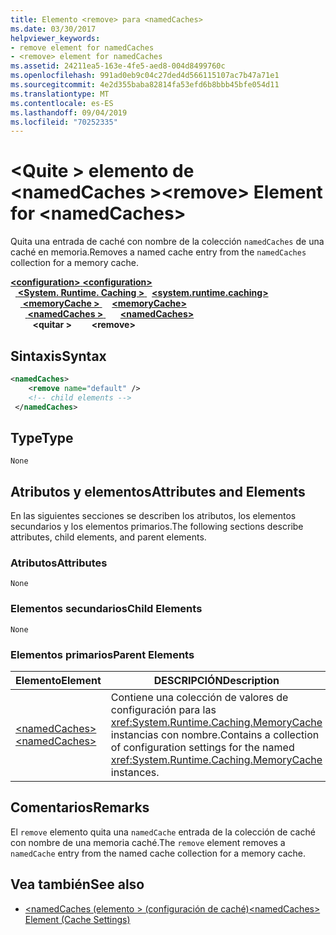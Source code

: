 ```yaml
---
title: Elemento <remove> para <namedCaches>
ms.date: 03/30/2017
helpviewer_keywords:
- remove element for namedCaches
- <remove> element for namedCaches
ms.assetid: 24211ea5-163e-4fe5-aed8-004d8499760c
ms.openlocfilehash: 991ad0eb9c04c27ded4d566115107ac7b47a71e1
ms.sourcegitcommit: 4e2d355baba82814fa53efd6b8bbb45bfe054d11
ms.translationtype: MT
ms.contentlocale: es-ES
ms.lasthandoff: 09/04/2019
ms.locfileid: "70252335"
---
```

# <a name="remove-element-for-namedcaches"></a><span data-ttu-id="0f612-102">\<Quite > elemento de \<namedCaches ></span><span class="sxs-lookup"><span data-stu-id="0f612-102">\<remove> Element for \<namedCaches></span></span>
<span data-ttu-id="0f612-103">Quita una entrada de caché con nombre de la colección `namedCaches` de una caché en memoria.</span><span class="sxs-lookup"><span data-stu-id="0f612-103">Removes a named cache entry from the `namedCaches` collection for a memory cache.</span></span>  
  
<span data-ttu-id="0f612-104">[ **\<configuration>** ](../configuration-element.md)</span><span class="sxs-lookup"><span data-stu-id="0f612-104">[**\<configuration>**](../configuration-element.md)</span></span>\
<span data-ttu-id="0f612-105">&nbsp;&nbsp;[ **\<System. Runtime. Caching >** ](system-runtime-caching-element-cache-settings.md)</span><span class="sxs-lookup"><span data-stu-id="0f612-105">&nbsp;&nbsp;[**\<system.runtime.caching>**](system-runtime-caching-element-cache-settings.md)</span></span>\
<span data-ttu-id="0f612-106">&nbsp;&nbsp;&nbsp;&nbsp;[ **\<memoryCache >** ](memorycache-element-cache-settings.md)</span><span class="sxs-lookup"><span data-stu-id="0f612-106">&nbsp;&nbsp;&nbsp;&nbsp;[**\<memoryCache>**](memorycache-element-cache-settings.md)</span></span>\
<span data-ttu-id="0f612-107">&nbsp;&nbsp;&nbsp;&nbsp;&nbsp;&nbsp;[ **\<namedCaches >** ](namedcaches-element-cache-settings.md)</span><span class="sxs-lookup"><span data-stu-id="0f612-107">&nbsp;&nbsp;&nbsp;&nbsp;&nbsp;&nbsp;[**\<namedCaches>**](namedcaches-element-cache-settings.md)</span></span>\
<span data-ttu-id="0f612-108">&nbsp;&nbsp;&nbsp;&nbsp;&nbsp;&nbsp;&nbsp;&nbsp; **\<quitar >**</span><span class="sxs-lookup"><span data-stu-id="0f612-108">&nbsp;&nbsp;&nbsp;&nbsp;&nbsp;&nbsp;&nbsp;&nbsp;**\<remove>**</span></span>  
  
## <a name="syntax"></a><span data-ttu-id="0f612-109">Sintaxis</span><span class="sxs-lookup"><span data-stu-id="0f612-109">Syntax</span></span>  
  
```xml  
<namedCaches>  
    <remove name="default" />  
    <!-- child elements -->  
 </namedCaches>  
```  
  
## <a name="type"></a><span data-ttu-id="0f612-110">Type</span><span class="sxs-lookup"><span data-stu-id="0f612-110">Type</span></span>  
 `None`  
  
## <a name="attributes-and-elements"></a><span data-ttu-id="0f612-111">Atributos y elementos</span><span class="sxs-lookup"><span data-stu-id="0f612-111">Attributes and Elements</span></span>  
 <span data-ttu-id="0f612-112">En las siguientes secciones se describen los atributos, los elementos secundarios y los elementos primarios.</span><span class="sxs-lookup"><span data-stu-id="0f612-112">The following sections describe attributes, child elements, and parent elements.</span></span>  
  
### <a name="attributes"></a><span data-ttu-id="0f612-113">Atributos</span><span class="sxs-lookup"><span data-stu-id="0f612-113">Attributes</span></span>  
 `None`  
  
### <a name="child-elements"></a><span data-ttu-id="0f612-114">Elementos secundarios</span><span class="sxs-lookup"><span data-stu-id="0f612-114">Child Elements</span></span>  
 `None`  
  
### <a name="parent-elements"></a><span data-ttu-id="0f612-115">Elementos primarios</span><span class="sxs-lookup"><span data-stu-id="0f612-115">Parent Elements</span></span>  
  
|<span data-ttu-id="0f612-116">Elemento</span><span class="sxs-lookup"><span data-stu-id="0f612-116">Element</span></span>|<span data-ttu-id="0f612-117">DESCRIPCIÓN</span><span class="sxs-lookup"><span data-stu-id="0f612-117">Description</span></span>|  
|-------------|-----------------|  
|[<span data-ttu-id="0f612-118">\<namedCaches></span><span class="sxs-lookup"><span data-stu-id="0f612-118">\<namedCaches></span></span>](namedcaches-element-cache-settings.md)|<span data-ttu-id="0f612-119">Contiene una colección de valores de configuración para las <xref:System.Runtime.Caching.MemoryCache> instancias con nombre.</span><span class="sxs-lookup"><span data-stu-id="0f612-119">Contains a collection of configuration settings for the named <xref:System.Runtime.Caching.MemoryCache> instances.</span></span>|  
  
## <a name="remarks"></a><span data-ttu-id="0f612-120">Comentarios</span><span class="sxs-lookup"><span data-stu-id="0f612-120">Remarks</span></span>  
 <span data-ttu-id="0f612-121">El `remove` elemento quita una `namedCache` entrada de la colección de caché con nombre de una memoria caché.</span><span class="sxs-lookup"><span data-stu-id="0f612-121">The `remove` element removes a `namedCache` entry from the named cache collection for a memory cache.</span></span>  
  
## <a name="see-also"></a><span data-ttu-id="0f612-122">Vea también</span><span class="sxs-lookup"><span data-stu-id="0f612-122">See also</span></span>

- [<span data-ttu-id="0f612-123">\<namedCaches (elemento > (configuración de caché)</span><span class="sxs-lookup"><span data-stu-id="0f612-123">\<namedCaches> Element (Cache Settings)</span></span>](namedcaches-element-cache-settings.md)
